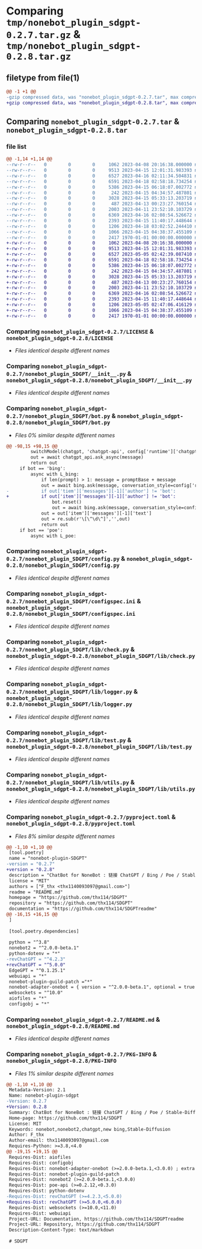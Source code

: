 # Comparing `tmp/nonebot_plugin_sdgpt-0.2.7.tar.gz` & `tmp/nonebot_plugin_sdgpt-0.2.8.tar.gz`

## filetype from file(1)

```diff
@@ -1 +1 @@
-gzip compressed data, was "nonebot_plugin_sdgpt-0.2.7.tar", max compression
+gzip compressed data, was "nonebot_plugin_sdgpt-0.2.8.tar", max compression
```

## Comparing `nonebot_plugin_sdgpt-0.2.7.tar` & `nonebot_plugin_sdgpt-0.2.8.tar`

### file list

```diff
@@ -1,14 +1,14 @@
--rw-r--r--   0        0        0     1062 2023-04-08 20:16:38.000000 nonebot_plugin_sdgpt-0.2.7/LICENSE
--rw-r--r--   0        0        0     9513 2023-04-15 12:01:31.983393 nonebot_plugin_sdgpt-0.2.7/nonebot_plugin_SDGPT/__init__.py
--rw-r--r--   0        0        0     6527 2023-04-16 02:11:34.504831 nonebot_plugin_sdgpt-0.2.7/nonebot_plugin_SDGPT/bot.py
--rw-r--r--   0        0        0     6591 2023-04-18 02:58:18.734254 nonebot_plugin_sdgpt-0.2.7/nonebot_plugin_SDGPT/config.py
--rw-r--r--   0        0        0     5386 2023-04-15 06:18:07.002772 nonebot_plugin_sdgpt-0.2.7/nonebot_plugin_SDGPT/configspec.ini
--rw-r--r--   0        0        0      242 2023-04-15 04:34:57.487801 nonebot_plugin_sdgpt-0.2.7/nonebot_plugin_SDGPT/lib/base.py
--rw-r--r--   0        0        0     3028 2023-04-15 05:33:13.203719 nonebot_plugin_sdgpt-0.2.7/nonebot_plugin_SDGPT/lib/check.py
--rw-r--r--   0        0        0      487 2023-04-13 00:23:27.760154 nonebot_plugin_sdgpt-0.2.7/nonebot_plugin_SDGPT/lib/cons.py
--rw-r--r--   0        0        0     2003 2023-04-11 23:52:10.103729 nonebot_plugin_sdgpt-0.2.7/nonebot_plugin_SDGPT/lib/logger.py
--rw-r--r--   0        0        0     6369 2023-04-16 02:08:54.526672 nonebot_plugin_sdgpt-0.2.7/nonebot_plugin_SDGPT/lib/test.py
--rw-r--r--   0        0        0     2393 2023-04-15 11:40:17.448644 nonebot_plugin_sdgpt-0.2.7/nonebot_plugin_SDGPT/lib/utils.py
--rw-r--r--   0        0        0     1206 2023-04-18 03:02:52.244410 nonebot_plugin_sdgpt-0.2.7/pyproject.toml
--rw-r--r--   0        0        0     1066 2023-04-15 04:38:37.455109 nonebot_plugin_sdgpt-0.2.7/README.md
--rw-r--r--   0        0        0     2417 1970-01-01 00:00:00.000000 nonebot_plugin_sdgpt-0.2.7/PKG-INFO
+-rw-r--r--   0        0        0     1062 2023-04-08 20:16:38.000000 nonebot_plugin_sdgpt-0.2.8/LICENSE
+-rw-r--r--   0        0        0     9513 2023-04-15 12:01:31.983393 nonebot_plugin_sdgpt-0.2.8/nonebot_plugin_SDGPT/__init__.py
+-rw-r--r--   0        0        0     6527 2023-05-05 02:42:39.087410 nonebot_plugin_sdgpt-0.2.8/nonebot_plugin_SDGPT/bot.py
+-rw-r--r--   0        0        0     6591 2023-04-18 02:58:18.734254 nonebot_plugin_sdgpt-0.2.8/nonebot_plugin_SDGPT/config.py
+-rw-r--r--   0        0        0     5386 2023-04-15 06:18:07.002772 nonebot_plugin_sdgpt-0.2.8/nonebot_plugin_SDGPT/configspec.ini
+-rw-r--r--   0        0        0      242 2023-04-15 04:34:57.487801 nonebot_plugin_sdgpt-0.2.8/nonebot_plugin_SDGPT/lib/base.py
+-rw-r--r--   0        0        0     3028 2023-04-15 05:33:13.203719 nonebot_plugin_sdgpt-0.2.8/nonebot_plugin_SDGPT/lib/check.py
+-rw-r--r--   0        0        0      487 2023-04-13 00:23:27.760154 nonebot_plugin_sdgpt-0.2.8/nonebot_plugin_SDGPT/lib/cons.py
+-rw-r--r--   0        0        0     2003 2023-04-11 23:52:10.103729 nonebot_plugin_sdgpt-0.2.8/nonebot_plugin_SDGPT/lib/logger.py
+-rw-r--r--   0        0        0     6369 2023-04-16 02:08:54.526672 nonebot_plugin_sdgpt-0.2.8/nonebot_plugin_SDGPT/lib/test.py
+-rw-r--r--   0        0        0     2393 2023-04-15 11:40:17.448644 nonebot_plugin_sdgpt-0.2.8/nonebot_plugin_SDGPT/lib/utils.py
+-rw-r--r--   0        0        0     1206 2023-05-05 02:47:06.416129 nonebot_plugin_sdgpt-0.2.8/pyproject.toml
+-rw-r--r--   0        0        0     1066 2023-04-15 04:38:37.455109 nonebot_plugin_sdgpt-0.2.8/README.md
+-rw-r--r--   0        0        0     2417 1970-01-01 00:00:00.000000 nonebot_plugin_sdgpt-0.2.8/PKG-INFO
```

### Comparing `nonebot_plugin_sdgpt-0.2.7/LICENSE` & `nonebot_plugin_sdgpt-0.2.8/LICENSE`

 * *Files identical despite different names*

### Comparing `nonebot_plugin_sdgpt-0.2.7/nonebot_plugin_SDGPT/__init__.py` & `nonebot_plugin_sdgpt-0.2.8/nonebot_plugin_SDGPT/__init__.py`

 * *Files identical despite different names*

### Comparing `nonebot_plugin_sdgpt-0.2.7/nonebot_plugin_SDGPT/bot.py` & `nonebot_plugin_sdgpt-0.2.8/nonebot_plugin_SDGPT/bot.py`

 * *Files 0% similar despite different names*

```diff
@@ -98,15 +98,15 @@
         switchModel(chatgpt, 'chatgpt-api', config['runtime']['chatgpt_api_model'])
         out = await chatgpt_api.ask_async(message)
         return out
     if bot == 'bing':
         async with L_bing:
             if len(prompt) > 1: message = promptBase + message
             out = await bing.ask(message, conversation_style=config['runtime']['bing_model'])
-            if out['tiem']['messages'][-1]['author'] != 'bot':
+            if out['item']['messages'][-1]['author'] != 'bot':
                 bot.reset()
                 out = await bing.ask(message, conversation_style=config['runtime']['bing_model'])
             out = out['item']['messages'][-1]['text']
             out = re.sub(r'\[\^\d\^]','',out)
             return out
     if bot == 'poe':
         async with L_poe:
```

### Comparing `nonebot_plugin_sdgpt-0.2.7/nonebot_plugin_SDGPT/config.py` & `nonebot_plugin_sdgpt-0.2.8/nonebot_plugin_SDGPT/config.py`

 * *Files identical despite different names*

### Comparing `nonebot_plugin_sdgpt-0.2.7/nonebot_plugin_SDGPT/configspec.ini` & `nonebot_plugin_sdgpt-0.2.8/nonebot_plugin_SDGPT/configspec.ini`

 * *Files identical despite different names*

### Comparing `nonebot_plugin_sdgpt-0.2.7/nonebot_plugin_SDGPT/lib/check.py` & `nonebot_plugin_sdgpt-0.2.8/nonebot_plugin_SDGPT/lib/check.py`

 * *Files identical despite different names*

### Comparing `nonebot_plugin_sdgpt-0.2.7/nonebot_plugin_SDGPT/lib/logger.py` & `nonebot_plugin_sdgpt-0.2.8/nonebot_plugin_SDGPT/lib/logger.py`

 * *Files identical despite different names*

### Comparing `nonebot_plugin_sdgpt-0.2.7/nonebot_plugin_SDGPT/lib/test.py` & `nonebot_plugin_sdgpt-0.2.8/nonebot_plugin_SDGPT/lib/test.py`

 * *Files identical despite different names*

### Comparing `nonebot_plugin_sdgpt-0.2.7/nonebot_plugin_SDGPT/lib/utils.py` & `nonebot_plugin_sdgpt-0.2.8/nonebot_plugin_SDGPT/lib/utils.py`

 * *Files identical despite different names*

### Comparing `nonebot_plugin_sdgpt-0.2.7/pyproject.toml` & `nonebot_plugin_sdgpt-0.2.8/pyproject.toml`

 * *Files 8% similar despite different names*

```diff
@@ -1,10 +1,10 @@
 [tool.poetry]
 name = "nonebot-plugin-SDGPT"
-version = "0.2.7"
+version = "0.2.8"
 description = "ChatBot for NoneBot : 链接 ChatGPT / Bing / Poe / Stable-Diffusion : ChatGPT Bing poe聊天, gpt解析自然语言转Stable-Diffusion生成图像"
 license = "MIT"
 authors = ["F_thx <thx1140093097@gmail.com>"]
 readme = "README.md"
 homepage = "https://github.com/thx114/SDGPT"
 repository = "https://github.com/thx114/SDGPT"
 documentation = "https://github.com/thx114/SDGPTreadme"
@@ -16,15 +16,15 @@
 ]
 
 [tool.poetry.dependencies]
 
 python = "^3.8"
 nonebot2 = "^2.0.0-beta.1"
 python-dotenv = "*"
-revChatGPT = "^4.2.3"
+revChatGPT = "^5.0.0"
 EdgeGPT = "^0.1.25.1"
 webuiapi = "*"
 nonebot-plugin-guild-patch ="*"
 nonebot-adapter-onebot = { version = "^2.0.0-beta.1", optional = true }
 websockets = "^10.0"
 aiofiles = "*"
 configobj = "*"
```

### Comparing `nonebot_plugin_sdgpt-0.2.7/README.md` & `nonebot_plugin_sdgpt-0.2.8/README.md`

 * *Files identical despite different names*

### Comparing `nonebot_plugin_sdgpt-0.2.7/PKG-INFO` & `nonebot_plugin_sdgpt-0.2.8/PKG-INFO`

 * *Files 1% similar despite different names*

```diff
@@ -1,10 +1,10 @@
 Metadata-Version: 2.1
 Name: nonebot-plugin-sdgpt
-Version: 0.2.7
+Version: 0.2.8
 Summary: ChatBot for NoneBot : 链接 ChatGPT / Bing / Poe / Stable-Diffusion : ChatGPT Bing poe聊天, gpt解析自然语言转Stable-Diffusion生成图像
 Home-page: https://github.com/thx114/SDGPT
 License: MIT
 Keywords: nonebot,nonebot2,chatgpt,new bing,Stable-Diffusion
 Author: F_thx
 Author-email: thx1140093097@gmail.com
 Requires-Python: >=3.8,<4.0
@@ -19,15 +19,15 @@
 Requires-Dist: aiofiles
 Requires-Dist: configobj
 Requires-Dist: nonebot-adapter-onebot (>=2.0.0-beta.1,<3.0.0) ; extra == "onebot"
 Requires-Dist: nonebot-plugin-guild-patch
 Requires-Dist: nonebot2 (>=2.0.0-beta.1,<3.0.0)
 Requires-Dist: poe-api (>=0.2.12,<0.3.0)
 Requires-Dist: python-dotenv
-Requires-Dist: revChatGPT (>=4.2.3,<5.0.0)
+Requires-Dist: revChatGPT (>=5.0.0,<6.0.0)
 Requires-Dist: websockets (>=10.0,<11.0)
 Requires-Dist: webuiapi
 Project-URL: Documentation, https://github.com/thx114/SDGPTreadme
 Project-URL: Repository, https://github.com/thx114/SDGPT
 Description-Content-Type: text/markdown
 
 # SDGPT
```

